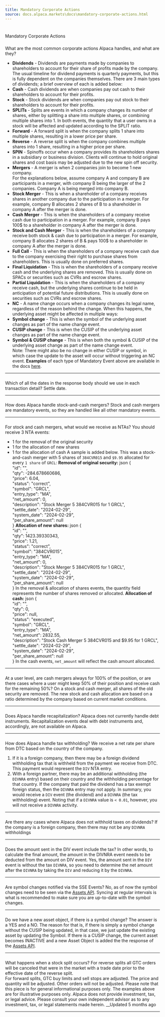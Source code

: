 ```yaml
---
title: Mandatory Corporate Actions
source: docs.alpaca.markets\docs\mandatory-corporate-actions.html
---
```


# 
Mandatory Corporate Actions
### 
What are the most common corporate actions Alpaca handles, and what are they?
* **Dividends** \- Dividends are payments made by companies to shareholders to account for their share of profits made by the company. The usual timeline for dividend payments is quarterly payments, but this is fully dependent on the companies themselves. There are 3 main types of dividends; a brief overview of each is added below:
* **Cash** \- Cash dividends are when companies pay out cash to their shareholders to account for their profits.
* **Stock** \- Stock dividends are when companies pay out stock to their shareholders to account for their profits.
* **SPLITs** \- Splits are events in which a company changes its number of shares, either by splitting a share into multiple shares, or combining multiple shares into 1. In both events, the quantity that a user owns in a stock will be affected and updated according to the SPLIT ratio. 
* **Forward** \- A forward split is when the company splits 1 share into multiple shares, resulting in a lower price per share.
* **Reverse** \- A reverse split is when the company combines multiple shares into 1 share, resulting in a higher price per share.
* **SPIN** \- Spinoffs occur when a company provides its shareholders shares in a subsidiary or business division. Clients will continue to hold original shares and cost basis may be adjusted due to the new spin off security.
* **Mergers** \- A merger is when 2 companies join to become 1 new company.  
For the explanations below, assume company A and company B are participants in a merger, with company B being the larger of the 2 companies. Company A is being merged into company B. 
* **Stock Merger** \- This is when a shareholder of a company receives shares in another company due to the participation in a merger. For example, company B allocates 2 shares of B to a shareholder in company A after the merger is done. 
* **Cash Merger** \- This is when the shareholders of a company receive cash due to participation in a merger. For example, company B pays 100$ to a shareholder in company A after the merger is done.
* **Stock and Cash Merger** \- This is when the shareholders of a company receive both stock & cash due to participation in a merger. For example, company B allocates 2 shares of B & pays 100$ to a shareholder in company A after the merger is done.
* **Full Call** \- This is when the shareholders of a company receive cash due to the company exercising their right to purchase shares from shareholders. This is usually done on preferred shares.
* **Final Liquidation** \- This is when the shareholders of a company receive cash and the underlying shares are removed. This is usually done on SPACs or securities such as CVRs and escrow shares.
* **Partial Liquidation** \- This is when the shareholders of a company receive cash, but the underlying shares continue to be held in anticipation of potential future distributions. This is usually done on securities such as CVRs and escrow shares.
* **NC** \- A name change occurs when a company changes its legal name, regardless of the reason behind the change. When this happens, the underlying asset might be affected in multiple ways: 
* **Symbol change** \- This is when the symbol of the underlying asset changes as part of the name change event.
* **CUSIP change** \- This is when the CUSIP of the underlying asset changes as part of the name change event.
* **Symbol & CUSIP change** \- This is when both the symbol & CUSIP of the underlying asset change as part of the name change event.  
Note: There might also be no change in either CUSIP or symbol, in which case the update to the asset will occur without triggering an NC event.
**Examples** of each type of Mandatory Event above are available in the docs [here](/docs/draft-sse-events#non-trade-activities-events).
* * *
### 
Which of all the dates in the response body should we use in each transaction detail?
Settle date.
* * *
### 
How does Alpaca handle stock-and-cash mergers?
Stock and cash mergers are mandatory events, so they are handled like all other mandatory events.
* * *
### 
For stock and cash mergers, what would we receive as NTAs?
You should receive 3 NTA events:
* 1 for the removal of the original security
* 1 for the allocation of new shares
* 1 for the allocation of cash
A sample is added below. This was a stock-and-cash merger with 5 shares of `384CVR015` and `$9.95` allocated for every `1 share` of `GRCL`:
**Removal of original security:**
json
{  
"id": "",  
"qty": -284.678660686,  
"price": 6.04,  
"status": "correct",  
"symbol": "GRCL",  
"entry_type": "MA",  
"net_amount": 0,  
"description": "Stock Merger 5 384CVR015 for 1 GRCL",  
"settle_date": "2024-02-29",  
"system_date": "2024-02-29",  
"per_share_amount": null  
}
**Allocation of new shares:**
json
{  
"id": "",  
"qty": 1423.39330343,  
"price": 1.21,  
"status": "correct",  
"symbol": "384CVR015",  
"entry_type": "MA",  
"net_amount": 0,  
"description": "Stock Merger 5 384CVR015 for 1 GRCL",  
"settle_date": "2024-02-29",  
"system_date": "2024-02-29",  
"per_share_amount": null  
}
In the removal & allocation of shares events, the quantity field represents the number of shares removed or allocated.
**Allocation of cash:**
json
{  
"id": "",  
"qty": 0,  
"price": null,  
"status": "executed",  
"symbol": "GRCL",  
"entry_type": "MA",  
"net_amount": 2832.55,  
"description": "Stock Cash Merger 5 384CVR015 and $9.95 for 1 GRCL",  
"settle_date": "2024-02-29",  
"system_date": "2024-02-29",  
"per_share_amount": null  
}
In the cash events, `net_amount` will reflect the cash amount allocated.
* * *
### 
At a user level, are cash mergers always for 100% of the position, or are there cases where a user might keep 50% of their position and receive cash for the remaining 50%?
On a stock and cash merger, all shares of the old security are removed. The new stock and cash allocation are based on a ratio determined by the company based on current market conditions.
* * *
### 
Does Alpaca handle recapitalization?
Alpaca does not currently handle debt instruments. Recapitalization events deal with debt instruments and, accordingly, are not available on Alpaca.
* * *
### 
How does Alpaca handle tax withholding?
We receive a net rate per share from DTC based on the country of the company. 
1. If it is a foreign company, then there may be a foreign dividend withholding tax that is withheld from the payment we receive from DTC. This payment would represent the `DIV` NTA entry. 
2. With a foreign partner, there may be an additional withholding (the `DIVNRA` entry) based on their country and the withholding percentage for that country. If the company that paid the dividend has a tax exempt foreign status, then the `DIVNRA` entry may not apply.
In summary, you would receive a `DIV` event (the dividend) and a `DIVNRA` (the tax withholding) event. Noting that if a `DIVNRA` value is `< 0.01`, however, you will not receive a `DIVNRA` activity.
* * *
### 
Are there any cases where Alpaca does not withhold taxes on dividends?
If the company is a foreign company, then there may not be any `DIVNRA` withholdings
* * *
### 
Does the amount sent in the DIV event include the tax? In other words, to calculate the final amount, the amount in the DIVNRA event needs to be deducted from the amount on DIV event.
Yes, the amount sent in the `DIV` event is without the tax `DIVNRA`, so you need to determine the net amount after the `DIVNRA` by taking the `DIV` and reducing it by the `DIVNRA`.
* * *
### 
Are symbol changes notified via the SSE Events?
No, as of now the symbol changes need to be seen via the [Assets API](/reference/getassets "https://docs.alpaca.markets/reference/getassets"). Syncing at regular intervals is what is recommended to make sure you are up-to-date with the symbol changes.
* * *
### 
Do we have a new asset object, if there is a symbol change?
The answer is a YES and a NO. The reason for that is, if there is simply a symbol change without the CUSIP being updated, in that case, we just update the existing asset by updating the Symbol. If there is a CUSIP change, the current asset becomes INACTIVE and a new Asset Object is added the the response of the [Assets API](/reference/getassets "https://docs.alpaca.markets/reference/getassets").
* * *
### 
What happens when a stock split occurs?
For reverse splits all GTC orders will be canceled that were in the market with a trade date prior to the effective date of the reverse split.  
For forward splits, GTC buy limits and sell stops are adjusted. The price and quantity will be adjusted. Other orders will not be adjusted.
Please note that this piece is for general informational purposes only. The examples above are for illustrative purposes only. Alpaca does not provide investment, tax, or legal advice. Please consult your own independent advisor as to any investment, tax, or legal statements made herein.
__Updated 5 months ago
* * *
